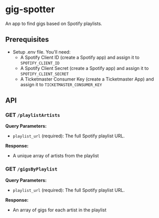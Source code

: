 # gig-spotter

An app to find gigs based on Spotify playlists.

## Prerequisites
- Setup .env file. You'll need:
    - A Spotify Client ID (create a Spotify app) and assign it to `SPOTIFY_CLIENT_ID`
    - A Spotify Client Secret (create a Spotify app) and assign it to `SPOTIFY_CLIENT_SECRET`
    - A Ticketmaster Consumer Key (create a Ticketmaster App) and assign it to `TICKETMASTER_CONSUMER_KEY`

## API

### GET `/playlistArtists`

**Query Parameters:**
- `playlist_url` (required): The full Spotify playlist URL.

**Response:**
- A unique array of artists from the playlist

### GET `/gigsByPlaylist`

**Query Parameters:**
- `playlist_url` (required): The full Spotify playlist URL.

**Response:**
- An array of gigs for each artist in the playlist
